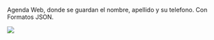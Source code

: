 Agenda Web, donde se guardan el nombre, apellido y su telefono. Con Formatos JSON.

<img src="agenda/Agenda Web.jpg">